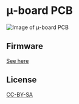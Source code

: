 # μ-board PCB

![Image of μ-board PCB](https://rawgit.com/ahtn/keyboard_pcb/master/mu_board/mu_board_v1.png)

## Firmware

[See here](https://github.com/ahtn/keyplus)

## License

[CC-BY-SA](https://creativecommons.org/licenses/by-sa/4.0/)
